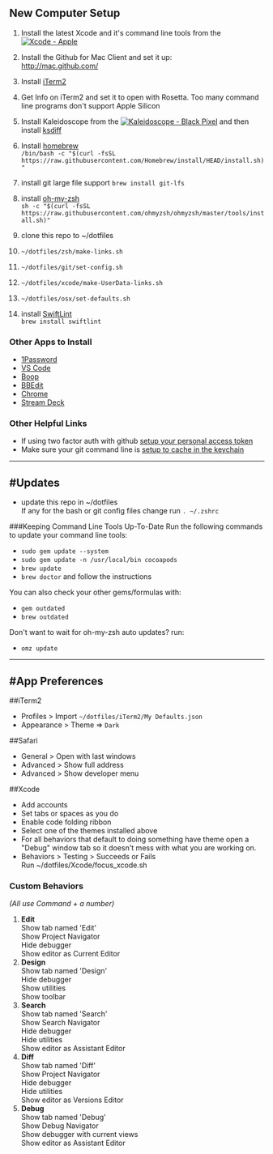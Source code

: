 
New Computer Setup
------------------
1. Install the latest Xcode and it's command line tools from the <a href="http://click.linksynergy.com/fs-bin/stat?id=zI5fUanaREs&offerid=146261&type=3&subid=0&tmpid=1826&RD_PARM1=https%253A%252F%252Fitunes.apple.com%252Fus%252Fapp%252Fxcode%252Fid497799835%253Fmt%253D12%2526uo%253D4%2526partnerId%253D30" target="itunes_store"><img src="http://r.mzstatic.com/images/web/linkmaker/badge_macappstore-sm.gif" alt="Xcode - Apple" style="border: 0;"/></a>
2. Install the Github for Mac Client and set it up:  
http://mac.github.com/
3. Install [iTerm2](https://iterm2.com)
4. Get Info on iTerm2 and set it to open with Rosetta. Too many command line programs don't support Apple Silicon
5. Install Kaleidoscope from the <a href="http://click.linksynergy.com/fs-bin/stat?id=zI5fUanaREs&offerid=146261&type=3&subid=0&tmpid=1826&RD_PARM1=https%253A%252F%252Fitunes.apple.com%252Fus%252Fapp%252Fkaleidoscope%252Fid587512244%253Fmt%253D12%2526uo%253D4%2526partnerId%253D30" target="itunes_store"><img src="http://r.mzstatic.com/images/web/linkmaker/badge_macappstore-sm.gif" alt="Kaleidoscope - Black Pixel" style="border: 0;"/></a> and then install [ksdiff](http://www.kaleidoscopeapp.com/ksdiff2)
6. Install [homebrew](http://brew.sh)  
`/bin/bash -c "$(curl -fsSL https://raw.githubusercontent.com/Homebrew/install/HEAD/install.sh)"`
7. install git large file support
`brew install git-lfs`
8. install [oh-my-zsh](https://github.com/ohmyzsh/ohmyzsh)  
`sh -c "$(curl -fsSL https://raw.githubusercontent.com/ohmyzsh/ohmyzsh/master/tools/install.sh)"`  

9. clone this repo to ~/dotfiles
10. `~/dotfiles/zsh/make-links.sh`
11. `~/dotfiles/git/set-config.sh`
12. `~/dotfiles/xcode/make-UserData-links.sh`
13. `~/dotfiles/osx/set-defaults.sh`
14. install [SwiftLint](https://github.com/realm/SwiftLint)  
`brew install swiftlint`

### Other Apps to Install
* [1Password](https://1password.com)
* [VS Code](https://code.visualstudio.com)
* [Boop](https://apps.apple.com/us/app/boop/id1518425043?mt=12)
* [BBEdit](https://apps.apple.com/us/app/bbedit/id404009241?mt=12)
* [Chrome](https://www.google.com/chrome/)
* [Stream Deck](https://www.elgato.com/en/gaming/downloads)

### Other Helpful Links
* If using two factor auth with github [setup your personal access token](https://help.github.com/articles/creating-a-personal-access-token-for-the-command-line/)
* Make sure your git command line is [setup to cache in the keychain](https://help.github.com/articles/caching-your-github-password-in-git/)

---------------
#Updates
---------------

* update this repo in ~/dotfiles  
If any for the bash or git config files change run `. ~/.zshrc`

###Keeping Command Line Tools Up-To-Date
Run the following commands to update your command line tools:
* `sudo gem update --system`
* `sudo gem update -n /usr/local/bin cocoapods`
* `brew update`
* `brew doctor` and follow the instructions

You can also check your other gems/formulas with:
* `gem outdated`
* `brew outdated`

Don't want to wait for oh-my-zsh auto updates? run:  
* `omz update`

---------------
#App Preferences
---------------
##iTerm2
* Profiles > Import `~/dotfiles/iTerm2/My Defaults.json`
* Appearance > Theme => `Dark`

##Safari
* General > Open with last windows
* Advanced > Show full address
* Advanced > Show developer menu

##Xcode

* Add accounts
* Set tabs or spaces as you do
* Enable code folding ribbon
* Select one of the themes installed above
* For all behaviors that default to doing something have theme open a "Debug" window tab so it doesn't mess with what you are working on.
* Behaviors > Testing > Succeeds or Fails  
Run ~/dotfiles/Xcode/focus_xcode.sh

### Custom Behaviors
_(All use Command + a number)_

1. **Edit**  
Show tab named 'Edit'  
Show Project Navigator  
Hide debugger  
Show editor as Current Editor
2. **Design**  
Show tab named 'Design'  
Hide debugger  
Show utilities  
Show toolbar
3. **Search**  
Show tab named 'Search'  
Show Search Navigator  
Hide debugger  
Hide utilities  
Show editor as Assistant Editor
4. **Diff**  
Show tab named 'Diff'  
Show Project Navigator  
Hide debugger  
Hide utilities  
Show editor as Versions Editor
5. **Debug**  
Show tab named 'Debug'  
Show Debug Navigator  
Show debugger with current views  
Show editor as Assistant Editor

